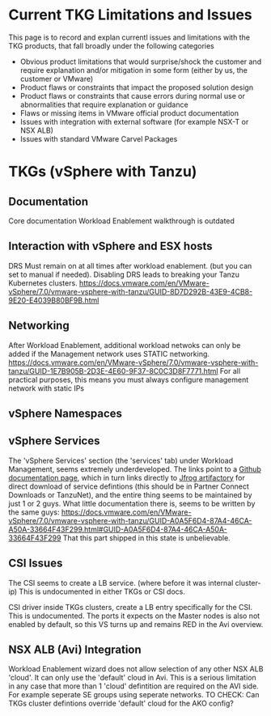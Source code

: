 # Current TKG Limitations and Issues

This page is to record and explan currentl issues and limitations with the TKG products, that fall broadly under the following categories

* Obvious product limitations that would surprise/shock the customer and require explanation and/or mitigation in some form (either by us, the customer or VMware)
* Product flaws or constraints that impact the proposed solution design
* Product flaws or constraints that cause errors during normal use or abnormalities that require explanation or guidance
* Flaws or missing items in VMware official product documentation
* Issues with integration with external software (for example NSX-T or NSX ALB)
* Issues with standard VMware Carvel Packages


# TKGs (vSphere with Tanzu)


## Documentation

Core documentation Workload Enablement walkthrough is outdated


## Interaction with vSphere and ESX hosts

DRS Must remain on at all times after workload enablement. (but you can set to manual if needed). Disabling DRS leads to breaking your Tanzu Kubernetes clusters.
https://docs.vmware.com/en/VMware-vSphere/7.0/vmware-vsphere-with-tanzu/GUID-8D7D292B-43E9-4CB8-9E20-E4039B80BF9B.html


## Networking

After Workload Enablement, additional workload netwoks can only be added if the Management network uses STATIC networking. 
https://docs.vmware.com/en/VMware-vSphere/7.0/vmware-vsphere-with-tanzu/GUID-1E7B905B-2D3E-4E60-9F37-8C0C3D8F7771.html
For all practical purposes, this means you must always configure management network with static IPs


## vSphere Namespaces



## vSphere Services

The 'vSphere Services' section (the 'services' tab) under Workload Management, seems extremely underdeveloped. The links point to a [Github documentation page](https://github.com/vsphere-tmm/Supervisor-Services), which in turn links directly to [Jfrog artifactory](https://vmwaresaas.jfrog.io/ui/repos/tree/General) for direct download of service defintions (this should be in Partner Connect Downloads or TanzuNet), and the entire thing seems to be maintained by just 1 or 2 guys. What little documentation there is, seems to be written by the same guys: https://docs.vmware.com/en/VMware-vSphere/7.0/vmware-vsphere-with-tanzu/GUID-A0A5F6D4-87A4-46CA-A50A-33664F43F299.html#GUID-A0A5F6D4-87A4-46CA-A50A-33664F43F299
That this part shipped in this state is unbelievable. 


## CSI Issues

The CSI seems to create a LB service. (where before it was internal cluster-ip) This is undocumented in either TKGs or CSI docs. 

CSI driver inside TKGs clusters, create a LB entry specifically for the CSI. This is undocumented. The ports it expects on the Master nodes is also not enabled by default, so this VS turns up and remains RED in the Avi overview. 


## NSX ALB (Avi) Integration

Workload Enablement wizard does not allow selection of any other NSX ALB 'cloud'. It can only use the 'default' cloud in Avi.  This is a serious limitation in any case that more than 1 'cloud' defintition are required on the AVI side. For example seperate SE groups using seperate networks. 
TO CHECK: Can TKGs cluster defintions override 'default' cloud for the AKO config? 



